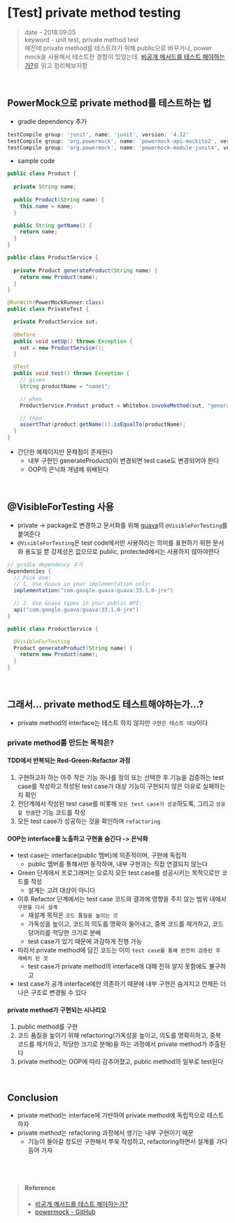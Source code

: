 # [Test] private method testing
> date - 2018.09.05  
> keyword - unit test, private method test  
> 예전에 private method를 테스트하기 위해 public으로 바꾸거나, power mock을 사용해서 테스트한 경험이 있었는데. [비공개 메서드를 테스트 해야하는가?](https://justhackem.wordpress.com/2017/09/29/should-private-methods-be-tested/)를 읽고 정리해보자함


<br>

## PowerMock으로 private method를 테스트하는 법
* gradle dependency 추가
```groovy
testCompile group: 'junit', name: 'junit', version: '4.12'
testCompile group: 'org.powermock', name: 'powermock-api-mockito2', version: '1.7.4'
testCompile group: 'org.powermock', name: 'powermock-module-junit4', version: '1.7.4'    
```

* sample code
```java
public class Product {
    
  private String name;
    
  public Product(String name) {
    this.name = name;
  }

  public String getName() {
    return name;
  }
}

public class ProductService {
    
  private Product generateProduct(String name) {
    return new Product(name);
  }
}

@RunWith(PowerMockRunner.class)
public class PrivateTest {

  private ProductService sut;
    
  @Before
  public void setUp() throws Exception {
    sut = new ProductService();
  }

  @Test
  public void test() throws Exception {
    // given
    String productName = "name1";

    // when
    ProductService.Product product = Whitebox.invokeMethod(sut, "generateProduct", productName);

    // then
    assertThat(product.getName()).isEqualTo(productName);
  }
}
```
* 간단한 예제이지만 문제점이 존재한다
  * 내부 구현인 generateProduct()이 변경되면 test case도 변경되어야 한다
  * OOP의 은닉화 개념에 위배된다


<br>

## @VisibleForTesting 사용
* private -> package로 변경하고 문서화를 위해 [guava](https://github.com/google/guava)의 `@VisibleForTesting`를 붙여준다
* `@VisibleForTesting`은 test code에서만 사용하라는 의미를 표현하기 위한 문서화 용도일 뿐 강제성은 없으므로 public, protected에서는 사용하지 않아야한다
```java
// gradle dependency 추가
dependencies {
  // Pick one:
  // 1. Use Guava in your implementation only:
  implementation("com.google.guava:guava:33.1.0-jre")

  // 2. Use Guava types in your public API:
  api("com.google.guava:guava:33.1.0-jre")
}
```

```java
public class ProductService {

  @VisibleForTesting
  Product generateProduct(String name) {
    return new Product(name);
  }
}
```



<br>

## 그래서... private method도 테스트해야하는가...?
* private method의 interface는 테스트 하지 않지만 `구현은 테스트 대상`이다

### private method를 만드는 목적은?

#### TDD에서 반복되는 Red-Green-Refactor 과정
1. 구현하고자 하는 아주 작은 기능 하나를 정의 또는 선택한 후 기능을 검증하는 test case를 작성하고 작성된 test case가 대상 기능이 구현되지 않은 이유로 실패하는지 확인
2. 전단계에서 작성된 test case를 비롯해 `모든 test case가 성공`하도록, 그리고 `성공할 만큼`만 기능 코드를 작성
3. 모든 test case가 성공하는 것을 확인하며 `refactoring`

#### OOP는 interface를 노출하고 구현을 숨긴다 -> 은닉화
* test case는 interface(public 멤버)에 의존적이며, 구현에 독립적
  * public 멤버를 통해서만 동작하며, 내부 구현과는 직접 연결되지 않는다
* Green 단계에서 프로그래머는 오로지 모든 test case를 성공시키는 목적으로만 코드를 작성
  * 설계는 고려 대상이 아니다
* 이후 Refactor 단계에서는 test case 코드와 결과에 영향을 주지 않는 범위 내에서 `구현을 다시 설계`
  * 재설계 목적은 `코드 품질을 높이는 것`
  * 가독성을 높이고, 코드의 의도를 명확히 들어내고, 중복 코드를 제거하고, 코드 덩어리를 적당한 크기로 분배
  * test case가 있기 때문에 과감하게 진행 가능
* 따라서 private method에 담긴 코드는 이미 `test case를 통해 완전히 검증된 후 재배치 된 것`
  * test case가 private method의 interface에 대해 전혀 알지 못함에도 불구하고
* test case가 공개 interface에만 의존하기 때문에 내부 구현은 숨겨지고 언제든 더 나은 구조로 변경될 수 있다

#### private method가 구현되는 시나리오
1. public method를 구현
2. 코드 품질을 높이기 위해 refactoring(가독성을 높이고, 의도를 명확히하고, 중복 코드를 제거하고, 적당한 크기로 분해)을 하는 과정에서 private method가 추출된다
3. private method는 OOP에 따라 감추어졌고, public method의 일부로 test된다


<br>

## Conclusion
* private method는 interface에 기반하여 private method에 독립적으로 테스트 하자
* private method는 refactoring 과정에서 생기는 내부 구현이기 때문
  * 기능이 돌아갈 정도만 구현해서 쭈욱 작성하고, refactoring하면서 설계를 가다듬어 가자


<br><br>

> #### Reference
> * [비공개 메서드를 테스트 해야하는가?](https://justhackem.wordpress.com/2017/09/29/should-private-methods-be-tested/)
> * [powermock - GitHub](https://github.com/powermock/powermock)
